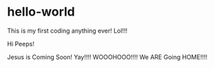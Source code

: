 # hello-world
This is my first coding anything ever! Lol!!!

Hi Peeps!

Jesus is Coming Soon!
Yay!!!!     WOOOHOOO!!!! We  ARE Going HOME!!!!
